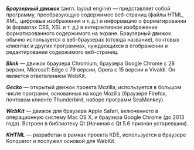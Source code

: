 ***Браузерный движок*** (англ. layout engine) — представляет собой программу, преобразующую содержимое веб-страниц (файлы HTML, XML, цифровые изображения и т. д.) и информацию о форматировании (в форматах CSS, XSL и т. д.) в интерактивное изображение форматированного содержимого на экране. Браузерный движок обычно используется в веб-браузерах (отсюда название), почтовых клиентах и других программах, нуждающихся в отображении и редактировании содержимого веб-страниц.

***Blink*** — движок браузера Chromium, браузера Google Chrome с 28 версии, Microsoft Edge с 79 версии, Opera c 15 версии и Vivaldi. Он является ответвлением WebKit.

***Gecko*** — открытый движок проекта Mozilla; используется в большом числе программ, основанных на коде Mozilla (браузере Firefox, почтовом клиенте Thunderbird, наборе программ SeaMonkey).

***WebKit*** — движок для браузера Apple Safari, включенного в операционную систему Mac OS X, и браузера Google Chrome (до 2013 года). Встроен в библиотеку Qt (Начиная с Qt 5.6 признан устаревшим).

***KHTML*** — разработан в рамках проекта KDE, используется в браузере Konqueror и послужил основой для WebKit.
